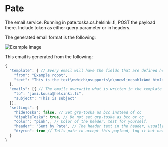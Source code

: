 # Pate

The email service. Running in pate.toska.cs.helsinki.fi, POST the payload there. Include token as either query parameter or in headers.

The generated email format is the following: 

![Example image](https://raw.githubusercontent.com/UniversityOfHelsinkiCS/pate/main/assets/example_screenshot.png)

This email is generated from the following:

```javascript
{
  "template": { // Every email will have the fields that are defined here
    "from": "Example robot",
    "text": "This is the text\nwhich\nsupports\n\nnewlines<h1>And html</h1>"
  },
  "emails": [{ // The emails overwrite what is written in the template
    "to": "jami.kousa@helsinki.fi",
    "subject": "This is subject"
  }],
  "settings": {
    "hideToska": false, // Set grp-toska as bcc instead of cc
    "disableToska": true, // Do not set grp-toska as bcc or cc
    "color": "pink",, // Color of the header, test for yourself.
    "header": "Sent by Pate", // The header text in the header, usually the name of the application
    "dryrun": true // Tells pate to accept this payload, log it but not actually send the mail
  }
}
```